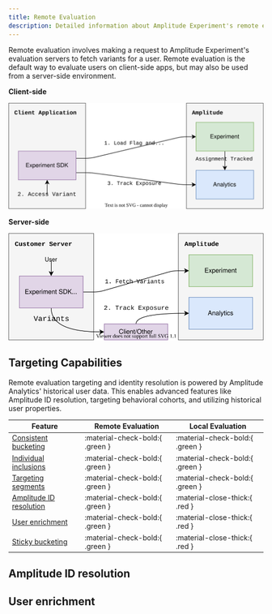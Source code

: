 ```yaml
---
title: Remote Evaluation
description: Detailed information about Amplitude Experiment's remote evaluation architecture, limitations, and tradeoffs.
---
```


Remote evaluation involves making a request to Amplitude Experiment's evaluation servers to fetch variants for a user. Remote evaluation is the default way to evaluate users on client-side apps, but may also be used from a server-side environment.

**Client-side**

![Client-side experimentation diagram.](../../../assets/images/experiment/client-side-overview.drawio.svg)

**Server-side**

![Server-side remote evaluation experimentation diagram.](../../../assets/images/experiment/server-side-remote-overview.drawio.svg)

## Targeting Capabilities

Remote evaluation targeting and identity resolution is powered by Amplitude Analytics' historical user data. This enables advanced features like Amplitude ID resolution, targeting behavioral cohorts, and utilizing historical user properties.

| <div class='big-column'>Feature</div> | Remote Evaluation | Local Evaluation |
| --- | --- | --- |
| [Consistent bucketing](./implementation.md#consistent-bucketing) | :material-check-bold:{ .green } | :material-check-bold:{ .green } |
| [Individual inclusions](./implementation.md#individual-inclusions) | :material-check-bold:{ .green } | :material-check-bold:{ .green } |
| [Targeting segments](./implementation.md#allocation-bucketing) | :material-check-bold:{ .green } | :material-check-bold:{ .green } |
| [Amplitude ID resolution](#TODO) | :material-check-bold:{ .green } | :material-close-thick:{ .red } |
| [User enrichment](#TODO) | :material-check-bold:{ .green } | :material-close-thick:{ .red } |
| [Sticky bucketing](./implementation#sticky-bucketing) | :material-check-bold:{ .green } | :material-close-thick:{ .red } |

## Amplitude ID resolution

## User enrichment




